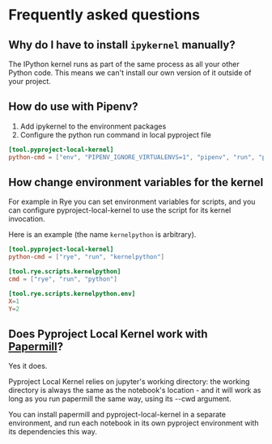 # Frequently asked questions

## Why do I have to install `ipykernel` manually?

The IPython kernel runs as part of the same process as all your other Python
code. This means we can't install our own version of it outside of your project.

## How do use with Pipenv?

1. Add ipykernel to the environment packages
2. Configure the python run command in local pyproject file

```toml
[tool.pyproject-local-kernel]
python-cmd = ["env", "PIPENV_IGNORE_VIRTUALENVS=1", "pipenv", "run", "python"]
```


## How change environment variables for the kernel

For example in Rye you can set environment variables for scripts, and you can
configure pyproject-local-kernel to use the script for its kernel invocation.

Here is an example (the name `kernelpython` is arbitrary).


```toml
[tool.pyproject-local-kernel]
python-cmd = ["rye", "run", "kernelpython"]

[tool.rye.scripts.kernelpython]
cmd = ["rye", "run", "python"]

[tool.rye.scripts.kernelpython.env]
X=1
Y=2
```

## Does Pyproject Local Kernel work with [Papermill][1]?

Yes it does.

Pyproject Local Kernel relies on jupyter's working directory: the working
directory is always the same as the notebook's location - and it will work as
long as you run papermill the same way, using its --cwd argument.

You can install papermill and pyproject-local-kernel in a separate environment,
and run each notebook in its own pyproject environment with its dependencies
this way.

[1]: https://papermill.readthedocs.io/en/latest/
